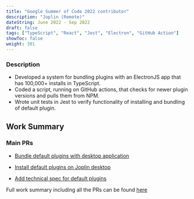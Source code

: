 ```yaml
---
title: "Google Summer of Code 2022 contributor"
description: "Joplin (Remote)"
dateString: June 2022 - Sep 2022
draft: false
tags: ["TypeScript", "React", "Jest", "Electron", "GitHub Action"]
showToc: false
weight: 301
--- 
```


### Description

- Developed a system for bundling plugins with an ElectronJS app that has 100,000+ installs in TypeScript.
- Coded a script, running on GitHub actions, that checks for newer plugin versions and pulls them from NPM.
- Wrote unit tests in Jest to verify functionality of installing and bundling of default plugin.

## Work Summary

### Main PRs

- [Bundle default plugins with desktop application](https://github.com/laurent22/joplin/pull/6679)

- [Install default plugins on Joplin desktop](https://github.com/laurent22/joplin/pull/6585)

- [Add technical spec for default plugins](https://github.com/laurent22/joplin/pull/6811)

Full work summary including all the PRs can be found [here](https://gist.github.com/mak2002/d9d537e9a61390427ca37976895ce215)